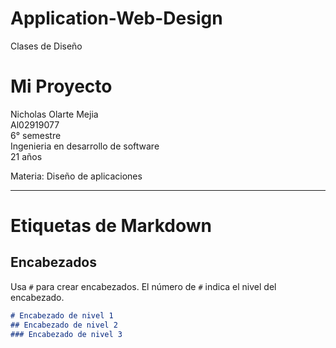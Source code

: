 # Application-Web-Design
Clases de Diseño

# Mi Proyecto  

Nicholas Olarte Mejia  
Al02919077  
6° semestre  
Ingenieria en desarrollo de software  
21 años 

Materia: Diseño de aplicaciones

---

# Etiquetas de Markdown

## Encabezados

Usa `#` para crear encabezados. El número de `#` indica el nivel del encabezado.

```markdown
# Encabezado de nivel 1
## Encabezado de nivel 2
### Encabezado de nivel 3
